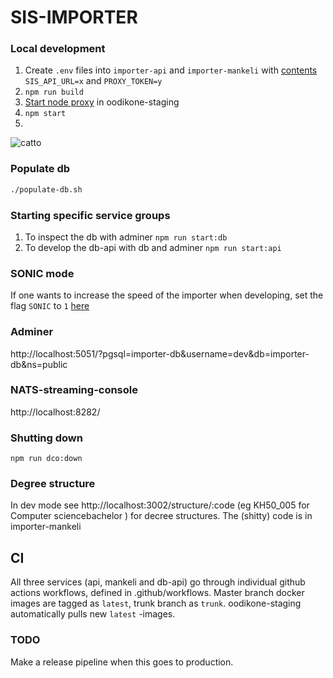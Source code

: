# SIS-IMPORTER

### Local development
1. Create `.env` files into `importer-api` and `importer-mankeli` with [contents](https://github.com/UniversityOfHelsinkiCS/dokumentaatio/blob/master/sis/sis-mint.md#env-content) `SIS_API_URL=x` and `PROXY_TOKEN=y`
2. `npm run build`
3. [Start node proxy](https://github.com/UniversityOfHelsinkiCS/node-proxy/blob/master/README.md#installing-and-running) in oodikone-staging
4. `npm start`
5.
![catto](http://i.imgur.com/1uYroRF.gif)

### Populate db
```bash
./populate-db.sh
```

### Starting specific service groups ###

1. To inspect the db with adminer `npm run start:db`
2. To develop the db-api with db and adminer `npm run start:api`

### SONIC mode
If one wants to increase the speed of the importer when developing, set the flag `SONIC` to `1` [here](https://github.com/UniversityOfHelsinkiCS/sis-importer/blob/master/docker/docker-compose.dev.yml#L13)

### Adminer
http://localhost:5051/?pgsql=importer-db&username=dev&db=importer-db&ns=public

### NATS-streaming-console
http://localhost:8282/  

### Shutting down
`npm run dco:down`

### Degree structure

In dev mode see http://localhost:3002/structure/:code (eg KH50_005 for Computer sciencebachelor  ) for decree structures. The (shitty) code is in importer-mankeli

## CI

All three services (api, mankeli and db-api) go through individual github actions workflows, defined in .github/workflows.
Master branch docker images are tagged as `latest`, trunk branch as `trunk`. oodikone-staging automatically pulls new `latest` -images.

### TODO
Make a release pipeline when this goes to production.

